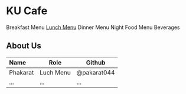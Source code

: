 # KU Cafe

Breakfast Menu
[Lunch Menu](Menu.md#Lunch-Menu)
Dinner Menu
Night Food Menu
Beverages

## About Us


| Name      | Role      | Github   |
|:----------|-----------|----------|
| Phakarat  | Luch Menu | @pakarat044 |
| ...       | ...       | ...      |
